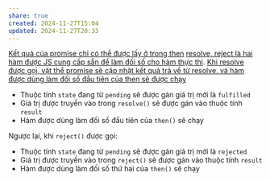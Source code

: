 ```yaml
---
share: true
created: 2024-11-27T15:04
updated: 2024-11-27T20:33
---
```

[Kết quả của promise chỉ có thể được lấy ở trong then](./K%E1%BA%BFt%20qu%E1%BA%A3%20c%E1%BB%A7a%20promise%20ch%E1%BB%89%20c%C3%B3%20th%E1%BB%83%20%C4%91%C6%B0%E1%BB%A3c%20l%E1%BA%A5y%20%E1%BB%9F%20trong%20then.md)
[resolve, reject là hai hàm được JS cung cấp sẵn để làm đối số cho hàm thực thi](../L%E1%BB%9Bp%20Promise,%20resolve,%20reject/resolve,%20reject%20l%C3%A0%20hai%20h%C3%A0m%20%C4%91%C6%B0%E1%BB%A3c%20JS%20cung%20c%E1%BA%A5p%20s%E1%BA%B5n%20%C4%91%E1%BB%83%20l%C3%A0m%20%C4%91%E1%BB%91i%20s%E1%BB%91%20cho%20h%C3%A0m%20th%E1%BB%B1c%20thi.md).
[Khi resolve được gọi, vật thể promise sẽ cập nhật kết quả trả về từ resolve, và hàm được dùng làm đối số đầu tiên của then sẽ được chạy](../L%E1%BB%9Bp%20Promise,%20resolve,%20reject/Khi%20resolve%20%C4%91%C6%B0%E1%BB%A3c%20g%E1%BB%8Di,%20v%E1%BA%ADt%20th%E1%BB%83%20promise%20s%E1%BA%BD%20c%E1%BA%ADp%20nh%E1%BA%ADt%20k%E1%BA%BFt%20qu%E1%BA%A3%20tr%E1%BA%A3%20v%E1%BB%81%20t%E1%BB%AB%20resolve,%20v%C3%A0%20h%C3%A0m%20%C4%91%C6%B0%E1%BB%A3c%20d%C3%B9ng%20l%C3%A0m%20%C4%91%E1%BB%91i%20s%E1%BB%91%20%C4%91%E1%BA%A7u%20ti%C3%AAn%20c%E1%BB%A7a%20then%20s%E1%BA%BD%20%C4%91%C6%B0%E1%BB%A3c%20ch%E1%BA%A1y.md)

- Thuộc tính `state` đang từ `pending` sẽ được gán giá trị mới là `fulfilled`
- Giá trị được truyền vào trong `resolve()` sẽ được gán vào thuộc tính `result` 
- Hàm được dùng làm đối số đầu tiên của `then()` sẽ chạy

Ngược lại, khi `reject()` được gọi:
- Thuộc tính `state` đang từ `pending` sẽ được gán giá trị mới là `rejected`
- Giá trị được truyền vào trong `reject()` sẽ được gán vào thuộc tính `result`  
- Hàm được dùng làm đối số thứ hai của `then()` sẽ chạy
